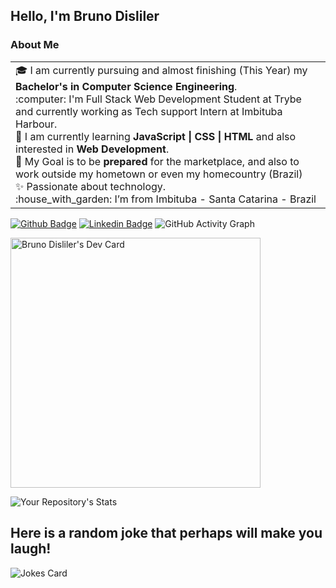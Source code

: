 ## Hello, I'm Bruno Disliler

### About Me
<table>
 <tr>
   <td valign="center">
     🎓 I am currently pursuing and almost finishing (This Year) my <b>Bachelor's in Computer Science Engineering</b>. <br>
    :computer: I'm Full Stack Web Development Student at Trybe and currently working as Tech support Intern at Imbituba Harbour. <br>
    🌱 I am currently learning <b>JavaScript | CSS | HTML</b> and also interested in <b>Web Development</b>. <br>
     🎯 My Goal is to be <b>prepared</b> for the marketplace, and also to work outside my hometown or even my homecountry (Brazil)<br>
     ✨ Passionate about technology. <br>
    :house_with_garden: I’m from Imbituba - Santa Catarina - Brazil <br>
   </td>
 </tr>
</table>

[![Github Badge](https://img.shields.io/badge/-Github-000?style=flat-square&logo=Github&logoColor=white&link=https://github.com/BrunoDisliler/BrunoDisliler/blob/main/ABOUTME.md)](https://github.com/BrunoDisliler/BrunoDisliler/blob/main/ABOUTME.md) [![Linkedin Badge](https://img.shields.io/badge/-LinkedIn-blue?style=flat-square&logo=Linkedin&logoColor=white&link=https://www.linkedin.com/in/brunodisliler/)]( https://www.linkedin.com/in/brunodisliler/) 
![GitHub Activity Graph](https://activity-graph.herokuapp.com/graph?username=BrunoDisliler&theme=dracula&hide_border=true)

<a href="https://app.daily.dev/bdisliler"><img src="https://api.daily.dev/devcards/0f7f35a139e94d98b34605b25d9658a5.png?r=tbp" width="400" alt="Bruno Disliler's Dev Card"/></a>

![Your Repository's Stats](https://github-readme-stats.vercel.app/api?username=BrunoDisliler&show_icons=true)                                                       





 ##   Here is a random joke that perhaps will make you laugh!
 ![Jokes Card](https://readme-jokes.vercel.app/api)
